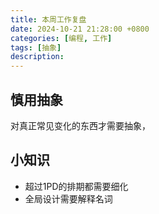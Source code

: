 ```yaml
---
title: 本周工作复盘
date: 2024-10-21 21:28:00 +0800
categories: [编程, 工作]
tags: [抽象]     
description: 
---
```


## 慎用抽象
对真正常见变化的东西才需要抽象，


## 小知识
- 超过1PD的排期都需要细化
- 全局设计需要解释名词